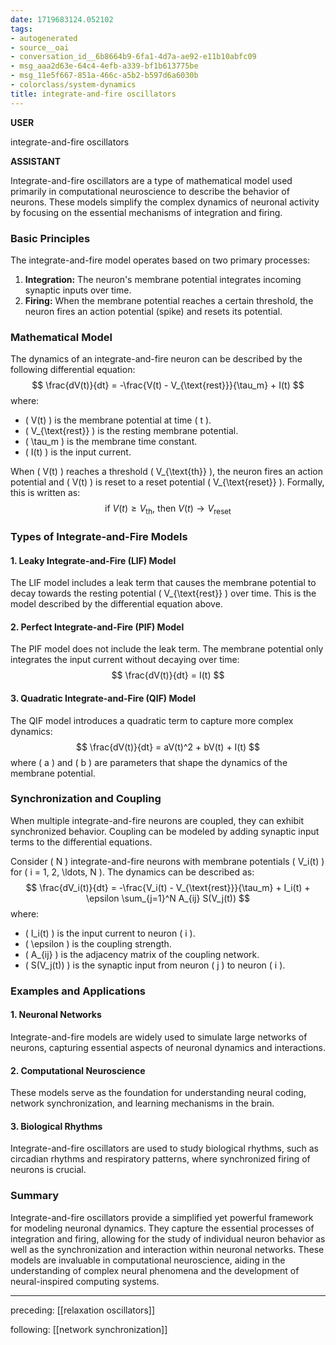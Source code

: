 ```yaml
---
date: 1719683124.052102
tags:
- autogenerated
- source__oai
- conversation_id__6b8664b9-6fa1-4d7a-ae92-e11b10abfc09
- msg_aaa2d63e-64c4-4efb-a339-bf1b613775be
- msg_11e5f667-851a-466c-a5b2-b597d6a6030b
- colorclass/system-dynamics
title: integrate-and-fire oscillators
---
```


**USER**

integrate-and-fire oscillators


**ASSISTANT**

Integrate-and-fire oscillators are a type of mathematical model used primarily in computational neuroscience to describe the behavior of neurons. These models simplify the complex dynamics of neuronal activity by focusing on the essential mechanisms of integration and firing. 

### Basic Principles

The integrate-and-fire model operates based on two primary processes:

1. **Integration:** The neuron's membrane potential integrates incoming synaptic inputs over time.
2. **Firing:** When the membrane potential reaches a certain threshold, the neuron fires an action potential (spike) and resets its potential.

### Mathematical Model

The dynamics of an integrate-and-fire neuron can be described by the following differential equation:
$$
\frac{dV(t)}{dt} = -\frac{V(t) - V_{\text{rest}}}{\tau_m} + I(t)
$$
where:
- \( V(t) \) is the membrane potential at time \( t \).
- \( V_{\text{rest}} \) is the resting membrane potential.
- \( \tau_m \) is the membrane time constant.
- \( I(t) \) is the input current.

When \( V(t) \) reaches a threshold \( V_{\text{th}} \), the neuron fires an action potential and \( V(t) \) is reset to a reset potential \( V_{\text{reset}} \). Formally, this is written as:
$$
\text{if } V(t) \geq V_{\text{th}} \text{, then } V(t) \rightarrow V_{\text{reset}}
$$

### Types of Integrate-and-Fire Models

#### 1. Leaky Integrate-and-Fire (LIF) Model
The LIF model includes a leak term that causes the membrane potential to decay towards the resting potential \( V_{\text{rest}} \) over time. This is the model described by the differential equation above.

#### 2. Perfect Integrate-and-Fire (PIF) Model
The PIF model does not include the leak term. The membrane potential only integrates the input current without decaying over time:
$$
\frac{dV(t)}{dt} = I(t)
$$

#### 3. Quadratic Integrate-and-Fire (QIF) Model
The QIF model introduces a quadratic term to capture more complex dynamics:
$$
\frac{dV(t)}{dt} = aV(t)^2 + bV(t) + I(t)
$$
where \( a \) and \( b \) are parameters that shape the dynamics of the membrane potential.

### Synchronization and Coupling

When multiple integrate-and-fire neurons are coupled, they can exhibit synchronized behavior. Coupling can be modeled by adding synaptic input terms to the differential equations.

Consider \( N \) integrate-and-fire neurons with membrane potentials \( V_i(t) \) for \( i = 1, 2, \ldots, N \). The dynamics can be described as:
$$
\frac{dV_i(t)}{dt} = -\frac{V_i(t) - V_{\text{rest}}}{\tau_m} + I_i(t) + \epsilon \sum_{j=1}^N A_{ij} S(V_j(t))
$$
where:
- \( I_i(t) \) is the input current to neuron \( i \).
- \( \epsilon \) is the coupling strength.
- \( A_{ij} \) is the adjacency matrix of the coupling network.
- \( S(V_j(t)) \) is the synaptic input from neuron \( j \) to neuron \( i \).

### Examples and Applications

#### 1. Neuronal Networks
Integrate-and-fire models are widely used to simulate large networks of neurons, capturing essential aspects of neuronal dynamics and interactions.

#### 2. Computational Neuroscience
These models serve as the foundation for understanding neural coding, network synchronization, and learning mechanisms in the brain.

#### 3. Biological Rhythms
Integrate-and-fire oscillators are used to study biological rhythms, such as circadian rhythms and respiratory patterns, where synchronized firing of neurons is crucial.

### Summary

Integrate-and-fire oscillators provide a simplified yet powerful framework for modeling neuronal dynamics. They capture the essential processes of integration and firing, allowing for the study of individual neuron behavior as well as the synchronization and interaction within neuronal networks. These models are invaluable in computational neuroscience, aiding in the understanding of complex neural phenomena and the development of neural-inspired computing systems.


---

preceding: [[relaxation oscillators]]  


following: [[network synchronization]]